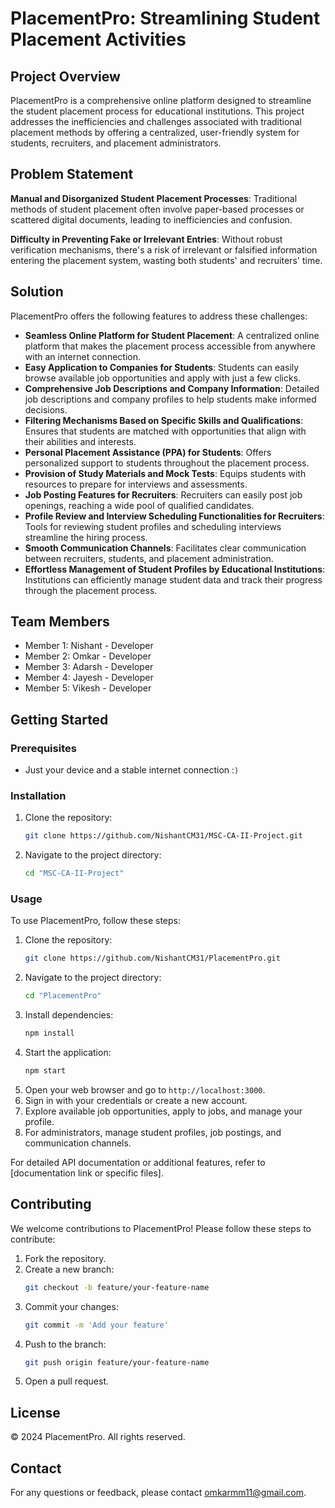 # PlacementPro: Streamlining Student Placement Activities

## Project Overview

PlacementPro is a comprehensive online platform designed to streamline the student placement process for educational institutions. This project addresses the inefficiencies and challenges associated with traditional placement methods by offering a centralized, user-friendly system for students, recruiters, and placement administrators.

## Problem Statement

**Manual and Disorganized Student Placement Processes**: Traditional methods of student placement often involve paper-based processes or scattered digital documents, leading to inefficiencies and confusion.

**Difficulty in Preventing Fake or Irrelevant Entries**: Without robust verification mechanisms, there's a risk of irrelevant or falsified information entering the placement system, wasting both students' and recruiters' time.

## Solution

PlacementPro offers the following features to address these challenges:

- **Seamless Online Platform for Student Placement**: A centralized online platform that makes the placement process accessible from anywhere with an internet connection.
- **Easy Application to Companies for Students**: Students can easily browse available job opportunities and apply with just a few clicks.
- **Comprehensive Job Descriptions and Company Information**: Detailed job descriptions and company profiles to help students make informed decisions.
- **Filtering Mechanisms Based on Specific Skills and Qualifications**: Ensures that students are matched with opportunities that align with their abilities and interests.
- **Personal Placement Assistance (PPA) for Students**: Offers personalized support to students throughout the placement process.
- **Provision of Study Materials and Mock Tests**: Equips students with resources to prepare for interviews and assessments.
- **Job Posting Features for Recruiters**: Recruiters can easily post job openings, reaching a wide pool of qualified candidates.
- **Profile Review and Interview Scheduling Functionalities for Recruiters**: Tools for reviewing student profiles and scheduling interviews streamline the hiring process.
- **Smooth Communication Channels**: Facilitates clear communication between recruiters, students, and placement administration.
- **Effortless Management of Student Profiles by Educational Institutions**: Institutions can efficiently manage student data and track their progress through the placement process.

## Team Members

- Member 1: Nishant - Developer
- Member 2: Omkar - Developer
- Member 3: Adarsh - Developer
- Member 4: Jayesh - Developer
- Member 5: Vikesh - Developer

## Getting Started

### Prerequisites

- Just your device and a stable internet connection :`)`

### Installation

1. Clone the repository:
   ```bash
   git clone https://github.com/NishantCM31/MSC-CA-II-Project.git
   ```
2. Navigate to the project directory:
   ```bash
   cd "MSC-CA-II-Project"
   ```

### Usage

To use PlacementPro, follow these steps:

1. Clone the repository:
   ```bash
   git clone https://github.com/NishantCM31/PlacementPro.git
   ```
2. Navigate to the project directory:
   ```bash
   cd "PlacementPro"
   ```
3. Install dependencies:
   ```bash
   npm install
   ```
4. Start the application:
   ```bash
   npm start
   ```
5. Open your web browser and go to `http://localhost:3000`.
6. Sign in with your credentials or create a new account.
7. Explore available job opportunities, apply to jobs, and manage your profile.
8. For administrators, manage student profiles, job postings, and communication channels.

For detailed API documentation or additional features, refer to [documentation link or specific files].

## Contributing

We welcome contributions to PlacementPro! Please follow these steps to contribute:

1. Fork the repository.
2. Create a new branch:
   ```bash
   git checkout -b feature/your-feature-name
   ```
3. Commit your changes:
   ```bash
   git commit -m 'Add your feature'
   ```
4. Push to the branch:
   ```bash
   git push origin feature/your-feature-name
   ```
5. Open a pull request.

## License

© 2024 PlacementPro. All rights reserved.

## Contact

For any questions or feedback, please contact [omkarmm11@gmail.com](mailto:omkarmm11@gmail.com).
